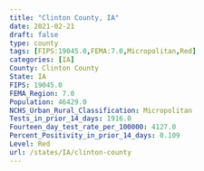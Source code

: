 ```yaml
---
title: "Clinton County, IA"
date: 2021-02-21
draft: false
type: county
tags: [FIPS:19045.0,FEMA:7.0,Micropolitan,Red]
categories: [IA]
County: Clinton County
State: IA
FIPS: 19045.0
FEMA_Region: 7.0
Population: 46429.0
NCHS_Urban_Rural_Classification: Micropolitan
Tests_in_prior_14_days: 1916.0
Fourteen_day_test_rate_per_100000: 4127.0
Percent_Positivity_in_prior_14_days: 0.109
Level: Red
url: /states/IA/clinton-county
---
```



